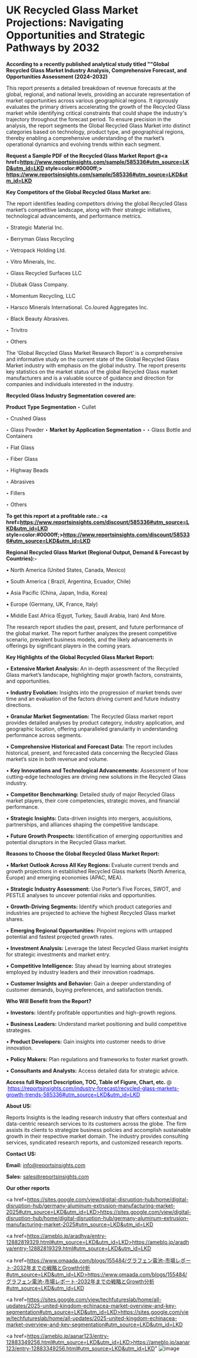# UK Recycled Glass Market Projections: Navigating Opportunities and Strategic Pathways by 2032

<strong>According to a recently published analytical study titled ""Global Recycled Glass Market Industry Analysis, Comprehensive Forecast, and Opportunities Assessment (2024–2032)</strong>

This report presents a detailed breakdown of revenue forecasts at the global, regional, and national levels, providing an accurate representation of market opportunities across various geographical regions. It rigorously evaluates the primary drivers accelerating the growth of the Recycled Glass market while identifying critical constraints that could shape the industry's trajectory throughout the forecast period. To ensure precision in the analysis, the report segments the Global Recycled Glass Market into distinct categories based on technology, product type, and geographical regions, thereby enabling a comprehensive understanding of the market’s operational dynamics and evolving trends within each segment.

<strong>Request a Sample PDF of the Recycled Glass Market Report </strong><strong>@<a href=https://www.reportsinsights.com/sample/585336#utm_source=LKD&utm_id=LKD style=color:#0000ff;> https://www.reportsinsights.com/sample/585336#utm_source=LKD&utm_id=LKD</a></strong></font>

<strong>Key Competitors of the Global Recycled Glass Market are:</strong>

The report identifies leading competitors driving the global Recycled Glass market’s competitive landscape, along with their strategic initiatives, technological advancements, and performance metrics.

‣ Strategic Material Inc.

‣ Berryman Glass Recycling

‣ Vetropack Holding Ltd.

‣ Vitro Minerals, Inc.

‣ Glass Recycled Surfaces LLC

‣ Dlubak Glass Company.

‣ Momentum Recycling, LLC

‣ Harsco Minerals International.
 Co.loured Aggregates Inc.

‣ Black Beauty Abrasives.

‣ Trivitro

‣ Others

The ‘Global Recycled Glass Market Research Report’ is a comprehensive and informative study on the current state of the Global Recycled Glass Market industry with emphasis on the global industry. The report presents key statistics on the market status of the global Recycled Glass market manufacturers and is a valuable source of guidance and direction for companies and individuals interested in the industry.

<strong>Recycled Glass Industry Segmentation covered are:</strong>

<strong>Product Type Segmentation</strong>
‣
Cullet

‣ Crushed Glass

‣ Glass Powder
‣ 
<strong>Market by Application Segmentation</strong>
‣
‣  Glass Bottle and Containers

‣ Flat Glass

‣ Fiber Glass

‣ Highway Beads

‣ Abrasives

‣ Fillers

‣ Others

<strong>To get this report at a profitable rate.: <a href=https://www.reportsinsights.com/discount/585336#utm_source=LKD&utm_id=LKD style=color:#0000ff;>https://www.reportsinsights.com/discount/585336#utm_source=LKD&utm_id=LKD</a></strong></font>

<strong>Regional Recycled Glass Market (Regional Output, Demand &amp; Forecast by Countries):-</strong>

• North America (United States, Canada, Mexico)

• South America ( Brazil, Argentina, Ecuador, Chile)

• Asia Pacific (China, Japan, India, Korea)

• Europe (Germany, UK, France, Italy)

• Middle East Africa (Egypt, Turkey, Saudi Arabia, Iran) And More.

The research report studies the past, present, and future performance of the global market. The report further analyzes the present competitive scenario, prevalent business models, and the likely advancements in offerings by significant players in the coming years.

<strong>Key Highlights of the Global Recycled Glass Market Report:</strong>

• <strong>Extensive Market Analysis:</strong> An in-depth assessment of the Recycled Glass market’s landscape, highlighting major growth factors, constraints, and opportunities.

• <strong>Industry Evolution:</strong> Insights into the progression of market trends over time and an evaluation of the factors driving current and future industry directions.

• <strong>Granular Market Segmentation:</strong> The Recycled Glass market report provides detailed analyses by product category, industry application, and geographic location, offering unparalleled granularity in understanding performance across segments.

• <strong>Comprehensive Historical and Forecast Data:</strong> The report includes historical, present, and forecasted data concerning the Recycled Glass market’s size in both revenue and volume.

• <strong>Key Innovations and Technological Advancements:</strong> Assessment of how cutting-edge technologies are driving new solutions in the Recycled Glass industry.

• <strong>Competitor Benchmarking:</strong> Detailed study of major Recycled Glass market players, their core competencies, strategic moves, and financial performance.

• <strong>Strategic Insights:</strong> Data-driven insights into mergers, acquisitions, partnerships, and alliances shaping the competitive landscape.

• <strong>Future Growth Prospects:</strong> Identification of emerging opportunities and potential disruptors in the Recycled Glass market.

<strong>Reasons to Choose the Global Recycled Glass Market Report:</strong>

• <strong>Market Outlook Across All Key Regions:</strong> Evaluate current trends and growth projections in established Recycled Glass markets (North America, Europe) and emerging economies (APAC, MEA).

• <strong>Strategic Industry Assessment:</strong> Use Porter’s Five Forces, SWOT, and PESTLE analyses to uncover potential risks and opportunities.

• <strong>Growth-Driving Segments:</strong> Identify which product categories and industries are projected to achieve the highest Recycled Glass market shares.

• <strong>Emerging Regional Opportunities:</strong> Pinpoint regions with untapped potential and fastest projected growth rates.

• <strong>Investment Analysis:</strong> Leverage the latest Recycled Glass market insights for strategic investments and market entry.

• <strong>Competitive Intelligence:</strong> Stay ahead by learning about strategies employed by industry leaders and their innovation roadmaps.

• <strong>Customer Insights and Behavior:</strong> Gain a deeper understanding of customer demands, buying preferences, and satisfaction trends.

<strong>Who Will Benefit from the Report?</strong>

• <strong>Investors:</strong> Identify profitable opportunities and high-growth regions.

• <strong>Business Leaders:</strong> Understand market positioning and build competitive strategies.

• <strong>Product Developers:</strong> Gain insights into customer needs to drive innovation.

• <strong>Policy Makers:</strong> Plan regulations and frameworks to foster market growth.

• <strong>Consultants and Analysts:</strong> Access detailed data for strategic advice.
</ul>
<strong>Access full Report Description, TOC, Table of Figure, Chart, etc. </strong>@  <a href=https://reportsinsights.com/industry-forecast/recycled-glass-markets-growth-trends-585336#utm_source=LKD&utm_id=LKD style=color:#0000ff;>https://reportsinsights.com/industry-forecast/recycled-glass-markets-growth-trends-585336#utm_source=LKD&utm_id=LKD</a></font>

<strong><strong>About US</strong>:</strong>

Reports Insights is the leading research industry that offers contextual and data-centric research services to its customers across the globe. The firm assists its clients to strategize business policies and accomplish sustainable growth in their respective market domain. The industry provides consulting services, syndicated research reports, and customized research reports.

<strong>Contact US:</strong>

<p class=""""><b>Email:</b> <a href=mailto:info@reportsinsights.com>info@reportsinsights.com</a></p>
<p class=""""><b>Sales:</b> <a href=mailto:sales@reportsinsights.com>sales@reportsinsights.com</a></p>

<strong>Our other reports</strong>

<a href=https://sites.google.com/view/digital-disruption-hub/home/digital-disruption-hub/germany-aluminum-extrusion-manufacturing-market-2025#utm_source=LKD&utm_id=LKD>https://sites.google.com/view/digital-disruption-hub/home/digital-disruption-hub/germany-aluminum-extrusion-manufacturing-market-2025#utm_source=LKD&utm_id=LKD</a>

<a href=https://ameblo.jp/aradhya/entry-12882819329.html#utm_source=LKD&utm_id=LKD>https://ameblo.jp/aradhya/entry-12882819329.html#utm_source=LKD&utm_id=LKD</a>

<a href=https://www.omaada.com/blogs/155484/グラフェン電池-市場レポート-2032年までの戦略とGrowth分析#utm_source=LKD&utm_id=LKD>https://www.omaada.com/blogs/155484/グラフェン電池-市場レポート-2032年までの戦略とGrowth分析#utm_source=LKD&utm_id=LKD</a>

<a href=https://sites.google.com/view/techfutureslab/home/all-updates/2025-united-kingdom-echinacea-market-overview-and-key-segmentation#utm_source=LKD&utm_id=LKD>https://sites.google.com/view/techfutureslab/home/all-updates/2025-united-kingdom-echinacea-market-overview-and-key-segmentation#utm_source=LKD&utm_id=LKD</a>

<a href=https://ameblo.jp/aanar123/entry-12883349256.html#utm_source=LKD&utm_id=LKD>https://ameblo.jp/aanar123/entry-12883349256.html#utm_source=LKD&utm_id=LKD</a>"
![image](https://github.com/user-attachments/assets/eb6d5964-6f6a-4530-aedf-d256f38aa024)
